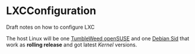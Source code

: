 # LXCConfiguration
Draft notes on how to configure LXC

The host Linux will be one [TumbleWeed openSUSE](https://en.opensuse.org/Portal:Tumbleweed) and one [Debian Sid](https://www.debian.org/releases/sid/) that work as **rolling release** and got latest *Kernel* versions.

